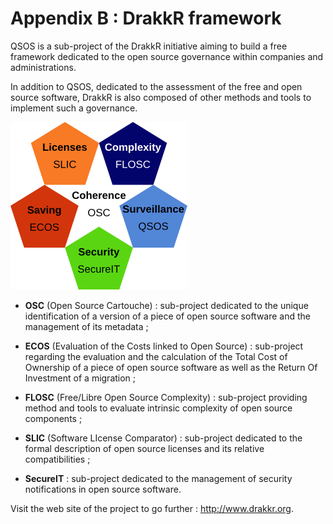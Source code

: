 # Appendix B : DrakkR framework

QSOS is a sub-project of the DrakkR initiative aiming to build a free framework dedicated to the open source governance within companies and administrations.

In addition to QSOS, dedicated to the assessment of the free and open source software, DrakkR is also composed of other methods and tools to implement such a governance.

![DrakkR Framework](../Images/drakkr-schema_en.png)

* __OSC__ (Open Source Cartouche) : sub-project dedicated to the unique identification of a version of a piece of open source software and the management of its metadata ;

* __ECOS__ (Evaluation of the Costs linked to Open Source) : sub-project regarding the evaluation and the calculation of the Total Cost of Ownership of a piece of open source software as well as the Return Of Investment of a migration ;

* __FLOSC__ (Free/Libre Open Source Complexity) : sub-project providing method and tools to evaluate intrinsic complexity of open source components ;

* __SLIC__ (Software LIcense Comparator) : sub-project dedicated to the formal description of open source licenses and its relative compatibilities ;

* __SecureIT__ : sub-project dedicated to the management of security notifications in open source software.

Visit the web site of the project to go further : <http://www.drakkr.org>.
